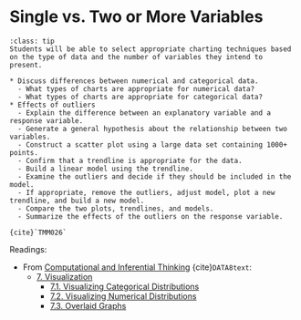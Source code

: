 # Single vs. Two or More Variables

```{admonition} Learning Outcome
:class: tip
Students will be able to select appropriate charting techniques based on the type of data and the number of variables they intend to present.
```

```{admonition} Sample Tasks
* Discuss differences between numerical and categorical data.
  - What types of charts are appropriate for numerical data?
  - What types of charts are appropriate for categorical data?
* Effects of outliers
  - Explain the difference between an explanatory variable and a response variable.
  - Generate a general hypothesis about the relationship between two variables.
  - Construct a scatter plot using a large data set containing 1000+ points.
  - Confirm that a trendline is appropriate for the data.
  - Build a linear model using the trendline.
  - Examine the outliers and decide if they should be included in the model.
  - If appropriate, remove the outliers, adjust model, plot a new trendline, and build a new model.
  - Compare the two plots, trendlines, and models.
  - Summarize the effects of the outliers on the response variable.
  
{cite}`TMM026`
```
Readings:
* From [Computational and Inferential Thinking](https://inferentialthinking.com/chapters/intro.html) {cite}`DATA8text`:
  - [7. Visualization](https://inferentialthinking.com/chapters/07/Visualization.html) 
    * [7.1. Visualizing Categorical Distributions](https://inferentialthinking.com/chapters/07/1/Visualizing_Categorical_Distributions.html)
	* [7.2. Visualizing Numerical Distributions](https://inferentialthinking.com/chapters/07/2/Visualizing_Numerical_Distributions.html)
	* [7.3. Overlaid Graphs](https://inferentialthinking.com/chapters/07/3/Overlaid_Graphs.html)

